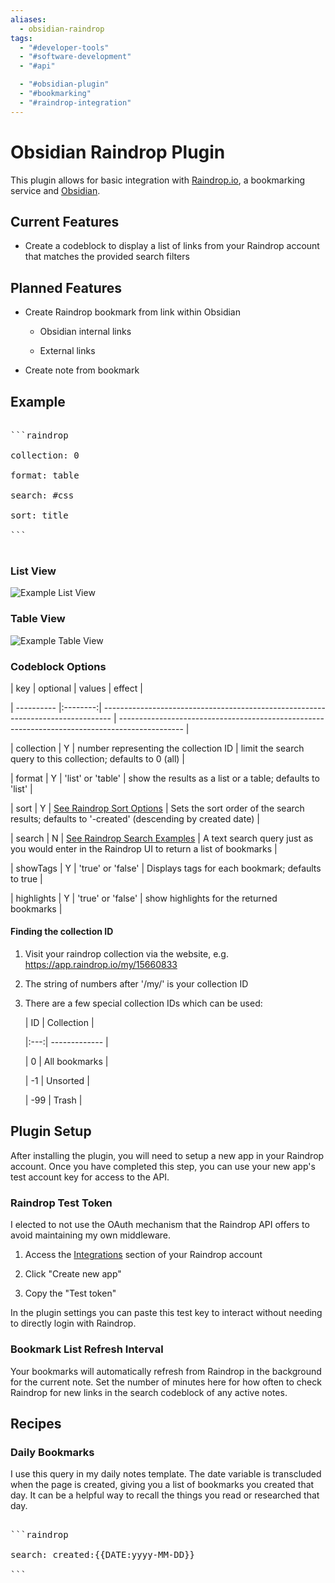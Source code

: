 ```yaml
---
aliases:
  - obsidian-raindrop
tags:
  - "#developer-tools"
  - "#software-development"
  - "#api"

  - "#obsidian-plugin"
  - "#bookmarking"
  - "#raindrop-integration"
---
```

# Obsidian Raindrop Plugin

This plugin allows for basic integration with [Raindrop.io](https://raindrop.io), a bookmarking service and [Obsidian](https://obsidian.md).



## Current Features

- Create a codeblock to display a list of links from your Raindrop account that matches the provided search filters



## Planned Features

- Create Raindrop bookmark from link within Obsidian

	- Obsidian internal links

	- External links

- Create note from bookmark



## Example

<pre>

```raindrop

collection: 0

format: table

search: #css

sort: title

```

</pre>



### List View

![Example List View](https://raw.githubusercontent.com/mtopping/obsidian-raindrop/main/_images/obsidian-raindrop-list-view.png)



### Table View

![Example Table View](https://raw.githubusercontent.com/mtopping/obsidian-raindrop/main/_images/obsidian-raindrop-table-view.png)

  



### Codeblock Options

| key        | optional | values                                                                           | effect                                                                                         |

| ---------- |:--------:| -------------------------------------------------------------------------------- | ---------------------------------------------------------------------------------------------- |

| collection |    Y     | number representing the collection ID                                | limit the search query to this collection; defaults to 0 (all)                                     |

| format     |    Y     | 'list' or 'table'                                                                | show the results as a list or a table; defaults to 'list'                                      |

| sort       |    Y     | [See Raindrop Sort Options](https://developer.raindrop.io/v1/raindrops/multiple) | Sets the sort order of the search results; defaults to '-created' (descending by created date) |

| search     |    N     | [See Raindrop Search Examples](https://help.raindrop.io/using-search/#operators) | A text search query just as you would enter in the Raindrop UI to return a list of bookmarks   |

| showTags   |    Y     | 'true' or 'false'                                                                | Displays tags for each bookmark; defaults to true                                              |

| highlights |    Y     | 'true' or 'false' | show highlights for the returned bookmarks |



#### Finding the collection ID

1. Visit your raindrop collection via the website, e.g. https://app.raindrop.io/my/15660833

2. The string of numbers after '/my/' is your collection ID

3. There are a few special collection IDs which can be used:



   | ID  | Collection    |

   |:---:| ------------- |

   |  0  | All bookmarks |

   | -1  | Unsorted      |

   | -99 | Trash              |



## Plugin Setup

After installing the plugin, you will need to setup a new app in your Raindrop account. Once you have completed this step, you can use your new app's test account key for access to the API.



### Raindrop Test Token



I elected to not use the OAuth mechanism that the Raindrop API offers to avoid maintaining my own middleware.



1. Access the [Integrations](https://app.raindrop.io/settings/integrations) section of your Raindrop account

2. Click "Create new app"

3. Copy the "Test token"



In the plugin settings you can paste this test key to interact without needing to directly login with Raindrop.



### Bookmark List Refresh Interval



Your bookmarks will automatically refresh from Raindrop in the background for the current note. Set the number of minutes here for how often to check Raindrop for new links in the search codeblock of any active notes.



## Recipes



### Daily Bookmarks



I use this query in my daily notes template. The date variable is transcluded when the page is created, giving you a list of bookmarks you created that day. It can be a helpful way to recall the things you read or researched that day.



<pre>

```raindrop

search: created:{{DATE:yyyy-MM-DD}}

```

</pre>